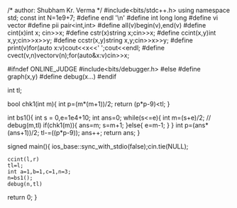 /* author:  Shubham Kr. Verma */
#include<bits/stdc++.h>
using namespace std;
const int N=1e9+7;
#define endl '\n'
#define int long long
#define vi vector<int>
#define pii pair<int,int>
#define all(v)begin(v),end(v)
#define cint(x)int x; cin>>x;
#define cstr(x)string x;cin>>x;
#define ccint(x,y)int x,y;cin>>x>>y;
#define ccstr(x,y)string x,y;cin>>x>>y;
#define print(v)for(auto x:v)cout<<x<<' ';cout<<endl;
#define cvect(v,n)vector<int>v(n);for(auto&x:v)cin>>x;

#ifndef ONLINE_JUDGE
#include<bits/debugger.h>
#else
#define graph(x,y)
#define debug(x...)
#endif


int tl;

bool chk1(int m){
    int p=(m*(m+1))/2;
    return (p*p-9)<tl;
}

int bs1(){
    int s = 0,e=1e4+10;
    int ans=0;
    while(s<=e){
        int m=(s+e)/2;
        // debug(m,tl)
        if(chk1(m)){
            ans=m;
            s=m+1;
        }else{
            e=m-1;
        }
    }
    int p=(ans*(ans+1))/2;
    tl-=((p*p-9));
    ans++;
    return ans;
}


signed main(){
    ios_base::sync_with_stdio(false);cin.tie(NULL);
    
    ccint(l,r)
    tl=l;
    int a=1,b=1,c=1,n=3;
    n=bs1();
    debug(n,tl)
    
return 0;
}
